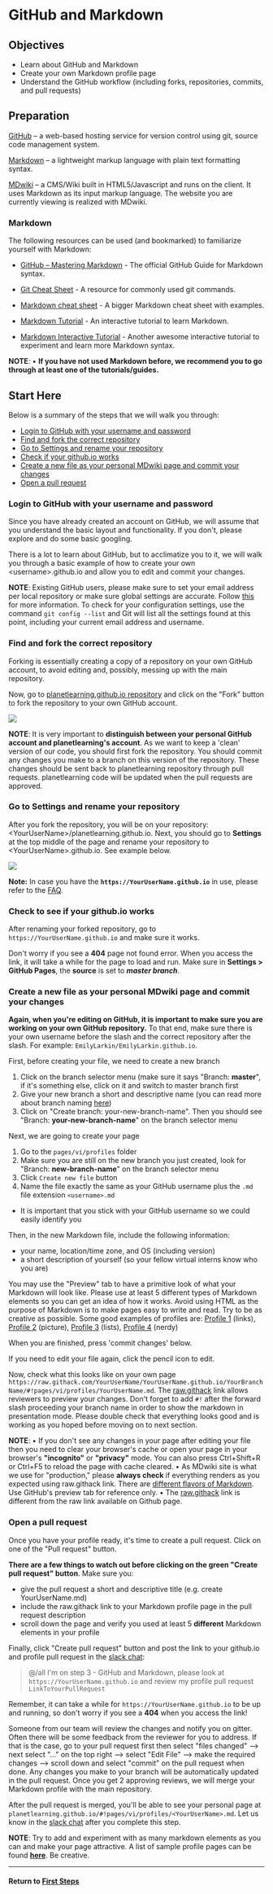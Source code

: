 # GitHub and Markdown

## Objectives

* Learn about GitHub and Markdown
* Create your own Markdown profile page
* Understand the GitHub workflow (including forks, repositories, commits, and pull requests)

## Preparation

[GitHub](https://help.github.com/categories/writing-on-github/) – a web-based hosting service for version control using git, source code management system.

[Markdown](https://en.wikipedia.org/wiki/Markdown) – a lightweight markup language with plain text formatting syntax.

[MDwiki](http://dynalon.github.io/mdwiki/#!quickstart.md) – a CMS/Wiki built in HTML5/Javascript and runs on the client. It uses Markdown as its input markup language. The website you are currently viewing is realized with MDwiki.

### Markdown
The following resources can be used (and bookmarked) to familiarize yourself with Markdown:

- [GitHub – Mastering Markdown](https://guides.github.com/features/mastering-markdown/) - The official GitHub Guide for Markdown syntax.

- [Git Cheat Sheet](https://github.github.com/training-kit/downloads/github-git-cheat-sheet.pdf) - A resource for commonly used git commands.

- [Markdown cheat sheet](https://github.com/adam-p/markdown-here/wiki/Markdown-Cheatsheet) - A bigger Markdown cheat sheet with examples.

- [Markdown Tutorial](https://tylingsoft.github.io/tutorial.md/#whats-markdown) - An interactive tutorial to learn Markdown.

- [Markdown Interactive Tutorial](http://www.markdowntutorial.com/lesson/1/) - Another awesome interactive tutorial to experiment and learn more Markdown syntax.

**NOTE**:
• **If you have not used Markdown before, we recommend you to go through at least one of the tutorials/guides.**


## Start Here

Below is a summary of the steps that we will walk you through:

* [Login to GitHub with your username and password](#Login_to_GitHub_with_your_username_and_password)
* [Find and fork the correct repository](#Find_and_fork_the_correct_repository)
* [Go to Settings and rename your repository](#Go_to_Settings_and_rename_your_repository)
* [Check if your github.io works](#Check_if_you_github.io_works)
* [Create a new file as your personal MDwiki page and commit your changes](#Create_a_new_file_as_your_personal_MDwiki_page_and_commit_your_changes)
* [Open a pull request](#Open_a_pull_request)

### Login to GitHub with your username and password

Since you have already created an account on GitHub, we will assume that you understand the basic layout and functionality. If you don't, please explore and do some basic googling.

There is a lot to learn about GitHub, but to acclimatize you to it, we will walk you through a basic example of how to create your own &lt;username&gt;.github.io and allow you to edit and commit your changes.

**NOTE**: Existing GitHub users, please make sure to set your email address per local repository or make sure global settings are accurate. Follow [this](https://help.github.com/articles/setting-your-commit-email-address-in-git/) for more information. To check for your configuration settings, use the command `git config --list` and Git will list all the settings found at this point, including your current email address and username.

### Find and fork the correct repository

Forking is essentially creating a copy of a repository on your own GitHub account, to avoid editing and, possibly, messing up with the main repository.

Now, go to [planetlearning.github.io repository](https://github.com/planetlearning/planetlearning.github.io) and click on the "Fork" button to fork the repository to your own GitHub account.

![](../../images/fork.png)

**NOTE**: It is very important to **distinguish between your personal GitHub account and planetlearning's account**.
As we want to keep a 'clean' version of our code, you should first fork the repository. You should commit any changes you make to a branch on this version of the repository. These changes should be sent back to planetlearning repository through pull requests. planetlearning code will be updated when the pull requests are approved.

### Go to Settings and rename your repository

After you fork the repository, you will be on your repository: &lt;YourUserName&gt;/planetlearning.github.io. Next, you should go to **Settings** at the top middle of the page and rename your repository to &lt;YourUserName&gt;.github.io. See example below.

![](../../images/fork1.png)

**Note:** In case you have the **`https://YourUserName.github.io`** in use, please refer to the [FAQ](faq.md).

### Check to see if your github.io works

After renaming your forked repository, go to  `https://YourUserName.github.io` and make sure it works.

Don't worry if you see a **404** page not found error. When you access the link, it will take a while for the page to load and run. Make sure in **Settings > GitHub Pages**, the **source** is set to **_master branch_**.

### Create a new file as your personal MDwiki page and commit your changes

**Again, when you're editing on GitHub, it is important to make sure you are working on your own GitHub repository.** To that end, make sure there is your own username before the slash and the correct repository after the slash. For example: `EmilyLarkin/EmilyLarkin.github.io`.

First, before creating your file, we need to create a new branch

1. Click on the branch selector menu (make sure it says "Branch: **master**", if it's something else, click on it and switch to master branch first
1. Give your new branch a short and descriptive name (you can read more about branch naming [here](https://github.com/agis/git-style-guide#branches))
1. Click on "Create branch: your-new-branch-name". Then you should see "Branch: **your-new-branch-name**" on the branch selector menu

Next, we are going to create your page

1. Go to the `pages/vi/profiles` folder
1. Make sure you are still on the new branch you just created, look for "Branch: **new-branch-name**" on the branch selector menu
1. Click `Create new file` button
1. Name the file exactly the same as your GitHub username plus the `.md` file extension `<username>.md`
  * It is important that you stick with your GitHub username so we could easily identify you


Then, in the new Markdown file, include the following information:

* your name, location/time zone, and OS (including version)
* a short description of yourself (so your fellow virtual interns know who you are)

You may use the "Preview" tab to have a primitive look of what your Markdown will look like. Please use at least 5 different types of Markdown elements so you can get an idea of how it works. Avoid using HTML as the purpose of Markdown is to make pages easy to write and read. Try to be as creative as possible. Some good examples of profiles are: [Profile 1](profiles/Loshma93.md) (links), [Profile 2](profiles/ketruong.md) (picture), [Profile 3](profiles/paulbert.md) (lists), [Profile 4](profiles/xdmtk.md) (nerdy)

When you are finished, press 'commit changes' below.


If you need to edit your file again, click the pencil icon to edit.

Now, check what this looks like on your own page `https://raw.githack.com/YourUserName/YourUserName.github.io/YourBranchName/#!pages/vi/profiles/YourUserName.md`. The [raw.githack](https://raw.githack.com/) link allows reviewers to preview your changes. Don't forget to add `#!` after the forward slash proceeding your branch name in order to show the markdown in presentation mode. Please double check that everything looks good and is working as you hoped before moving on to next section.

**NOTE**:
• If you don't see any changes in your page after editing your file then you need to clear your browser's cache or open your page in your browser's **"incognito"** or **"privacy"** mode. You can also press Ctrl+Shift+R or Ctrl+F5 to reload the page with cache cleared.
• As MDwiki site is what we use for "production," please **always check** if everything renders as you expected using raw.githack link. There are [different flavors of Markdown](https://github.com/commonmark/CommonMark/wiki/Markdown-Flavors). Use GitHub's preview tab for reference only.
• The [raw.githack](https://raw.githack.com/) link is different from the raw link available on Github page.


### Open a pull request

Once you have your profile ready, it's time to create a pull request. Click on one of the "Pull request" button.

**There are a few things to watch out before clicking on the green "Create pull request" button**. Make sure you:

* give the pull request a short and descriptive title (e.g. create YourUserName.md)
* include the raw.githack link to your Markdown profile page in the pull request description
* scroll down the page and verify you used at least 5 **different** Markdown elements in your profile

Finally, click "Create pull request" button and post the link to your github.io and profile pull request in the [slack chat]():

> @/all I'm on step 3 - GitHub and Markdown, please look at `https://YourUserName.github.io` and review my profile pull request `LinkToYourPullRequest`

Remember, it can take a while for `https://YourUserName.github.io` to be up and running, so don't worry if you see a **404** when you access the link!


Someone from our team will review the changes and notify you on gitter. Often there will be some feedback from the reviewer for you to address. If that is the case, go to your pull request first then select "files changed" --> next select "..." on the top right --> select "Edit File" --> make the required changes --> scroll down and select "commit" on the pull request when done. Any changes you make to your branch will be automatically updated in the pull request. Once you get 2 approving reviews, we will merge your Markdown profile with the main repository.

After the pull request is merged, you'll be able to see your personal page at `planetlearning.github.io/#!pages/vi/profiles/<YourUserName>.md`. Let us know in the [slack chat]() after you complete this step.

**NOTE**: Try to add and experiment with as many markdown elements as you can and make your page attractive. A list of sample profile pages can be found [**here**](https://github.com/planetlearning/planetlearning.github.io/tree/master/pages/vi/profiles). Be creative.

---
#### Return to [First Steps](firststeps.md#Step_3_-_Markdown_and_Fork_Tutorial)
